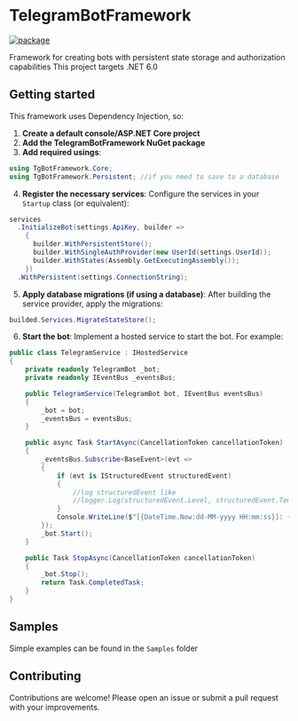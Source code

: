 # TelegramBotFramework
[![package](https://img.shields.io/badge/TgBotFramework.Core-v0.1.2-blue
)](https://www.nuget.org/packages/TgBotFramework.Core/)

Framework for creating bots with persistent state storage and authorization capabilities
This project targets .NET 6.0

## Getting started

This framework uses Dependency Injection, so:

1. **Create a default console/ASP.NET Core project**
2. **Add the TelegramBotFramework NuGet package**
3. **Add required usings**:
```C#
using TgBotFramework.Core;
using TgBotFramework.Persistent; //if you need to save to a database
```
4. **Register the necessary services**:
Configure the services in your `Startup` class (or equivalent):
```C#
services
  .InitializeBot(settings.ApiKey, builder =>
    {
      builder.WithPersistentStore();
      builder.WithSingleAuthProvider(new UserId(settings.UserId));
      builder.WithStates(Assembly.GetExecutingAssembly());
    })
  .WithPersistent(settings.ConnectionString);
```
5. **Apply database migrations (if using a database)**:
After building the service provider, apply the migrations:
```C#
builded.Services.MigrateStateStore();
```
6. **Start the bot**:
Implement a hosted service to start the bot. For example:
```C#
public class TelegramService : IHostedService
{
    private readonly TelegramBot _bot;
    private readonly IEventBus _eventsBus;

    public TelegramService(TelegramBot bot, IEventBus eventsBus)
    {
        _bot = bot;
        _eventsBus = eventsBus;
    }

    public async Task StartAsync(CancellationToken cancellationToken)
    {
        _eventsBus.Subscribe<BaseEvent>(evt =>
        {
            if (evt is IStructuredEvent structuredEvent)
            {
                //log structuredEvent like 
                //logger.Log(structuredEvent.Level, structuredEvent.Template, structuredEvent.Items);
            }
            Console.WriteLine($"[{DateTime.Now:dd-MM-yyyy HH:mm:ss}]: {evt}");
        });
        _bot.Start();
    }

    public Task StopAsync(CancellationToken cancellationToken)
    {
        _bot.Stop();
        return Task.CompletedTask;
    }
}
```

## Samples

Simple examples can be found in the `Samples` folder

## Contributing

Contributions are welcome! Please open an issue or submit a pull request with your improvements.
